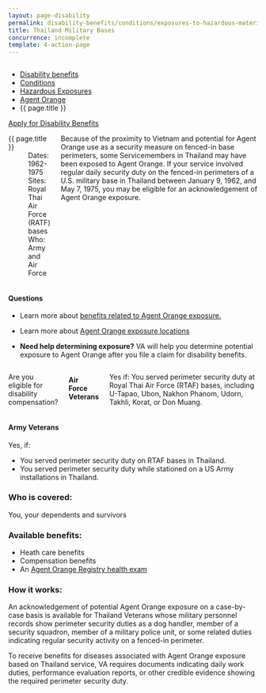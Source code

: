 ```yaml
---
layout: page-disability
permalink: disability-benefits/conditions/exposures-to-hazardous-materials/agent-orange/thailand-military-bases/index.html
title: Thailand Military Bases
concurrence: incomplete
template: 4-action-page
---
```


<div class="splash" markdown="0">
<div class="row" markdown="0">
<div class="small-12 columns" markdown="0">

<ul class="breadcrumbs" role="menubar" aria-label="Primary">
<li class="parent"><a href="{{ site.url }}/disability-benefits/">Disability benefits</a></li>
<li class="parent"><a href="{{ site.url }}/disability-benefits/conditions/">Conditions</a></li>
<li class="parent"><a href="{{ site.url }}/disability-benefits/conditions/exposures-to-hazardous-materials/">Hazardous Exposures</a></li>
<li class="parent"><a href="{{ site.url }}/disability-benefits/conditions/exposures-to-hazardous-materials/agent-orange/">Agent Orange</a></li>
<li class="active">{{ page.title }}</li>
</ul>

</div>
</div>
</div>

<div class="main" role="main" markdown="0">

<div class="action-bar">
  <div class="row">
    <div class="small-12 columns">
      <a class="usa-button-primary" href="{{ site.url}}/disability-benefits/get/">Apply for Disability Benefits</a>
    </div>
  </div>  
</div>

<div class="section one" markdown="0">
<div class="primary" markdown="0">
<div class="row" markdown="0">
<div class="small-12 medium-8 columns" markdown="0">

<dl class="panel-list plain">
<dt>{{ page.title }}</dt>
<dd>Dates: 1962-1975</dd>
<dd>Sites: Royal Thai Air Force (RATF) bases</dd>
<dd>Who: Army and Air Force</dd>
</dl>

<div markdown="1">

<p>Because of the proximity to Vietnam and potential for Agent Orange use as a security measure on fenced-in base perimeters, some Servicemembers in Thailand may have been exposed to Agent Orange. If your service involved regular daily security duty on the fenced-in perimeters of a U.S. military base in Thailand between January 9, 1962, and May 7, 1975, you may be eligible for an acknowledgement of Agent Orange exposure.</p>

</div>

</div>


<div class="small-12 medium-4 columns" markdown="0">
<div markdown="0">

<h4 class="highlight">Questions</h4>

<ul class="plain">

<li markdown="1">

Learn more about [benefits related to Agent Orange exposure.](http://www.publichealth.va.gov/exposures/agentorange/benefits/index.asp)

</li>

<li markdown="1">

Learn more about [Agent Orange exposure locations](http://www.publichealth.va.gov/exposures/agentorange/locations/thailand.asp#sthash.oK22WgPr.dpuf)
</li>


<li markdown="1">

**Need help determining exposure?**
VA will help you determine potential exposure to Agent Orange after you file a claim for disability  benefits.

</li>
</ul>

</div>
</div>
</div>

<div class="row" markdown="0">
<div class="small-12 columns" markdown="1">

Are you eligible for disability compensation?

#### Air Force Veterans  

Yes if:
You served perimeter security duty at Royal Thai Air Force (RTAF) bases, including U-Tapao, Ubon, Nakhon Phanom, Udorn, Takhli, Korat, or Don Muang.

</div>

<div class="call-out" markdown="1">

#### Army Veterans

Yes, if:
- You served perimeter security duty on RTAF bases in Thailand.
- You served perimeter security duty while stationed on a US Army installations in Thailand.

</div>

<div class="call-out" markdown="1">

### Who is covered:

You, your dependents and survivors

</div>

<div class="call-out" markdown="1">

### Available benefits:

- Heath care benefits
- Compensation benefits
- An [Agent Orange Registry health exam](http://staging.vets.gov/disability-benefits/conditions/exposures-to-hazardous-materials/agent-orange/registry-health-exam/)

</div>

<div class="call-out" markdown="1">

### How it works:

An acknowledgement of potential Agent Orange exposure on a case-by-case basis is available for Thailand Veterans whose military personnel records show perimeter security duties as a dog handler, member of a security squadron, member of a military police unit, or some related duties indicating regular security activity on a fenced-in perimeter.

To receive benefits for diseases associated with Agent Orange exposure based on Thailand service, VA requires documents indicating daily work duties, performance evaluation reports, or other credible evidence showing the required perimeter security duty.

</div>

</div>

</div>

</div>

</div>
